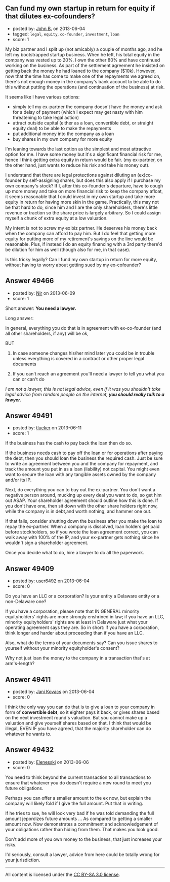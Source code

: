 ## Can fund my own startup in return for equity if that dilutes ex-cofounders?

- posted by: [John B.](https://stackexchange.com/users/-1/26524-john-b) on 2013-06-04
- tagged: `legal`, `equity`, `co-founder`, `investment`, `loan`
- score: 1

My biz partner and I split up (not amicably) a couple of months ago, and he left my bootstrapped startup business. When he left, his total equity in the company was vested up to 20%. I own the other 80% and have continued working on the business. As part of the settlement agreement he insisted on getting back the money he had loaned to the company ($10k). However, now that the time has come to make one of the repayments we agreed on, there's not enough money in the company's bank account to be able to do this without putting the operations (and continuation of the business) at risk. 

It seems like I have various options: 
- simply tell my ex-partner the company doesn't have the money and ask for a delay of payment (which I expect may get nasty with him threatening to take legal action)
- attract outside capital (either as a loan, convertible debt, or straight equity deal) to be able to make the repayments
- put additional money into the company as a loan
- buy shares in my own company for more equity

I'm leaning towards the last option as the simplest and most attractive option for me. I have some money but it's a significant financial risk for me, hence I think getting extra equity in return would be fair. (my ex-partner, on the other hand, just wants to reduce his risk and take his money out). 

I understand that there are legal protections against diluting an (ex)co-founder by self-assigning shares, but does this also apply if I purchase my own company's stock? If I, after this co-founder's departure, have to cough up more money and take on more financial risk to keep the company afloat, it seems reasonable that I could invest in my own startup and take more equity in return for having more skin in the game. 
Practically, this may not be that hard to do, since him and I are the only shareholders, there's little revenue or traction so the share price is largely arbitrary. So I could assign myself a chunk of extra equity at a low valuation. 

My intent is not to screw my ex biz partner. He deserves his money back when the company can afford to pay him. But I do feel that getting more equity for putting more of my retirement's savings on the line would be reasonable. Plus, if instead I do an equity financing with a 3rd party there'd be dilution for him as well (though also for me, in that case). 

Is this tricky legally? Can I fund my own startup in return for more equity, without having to worry about getting sued by my ex-cofounder?



## Answer 49466

- posted by: [Nir](https://stackexchange.com/users/-1/4237-nir) on 2013-06-09
- score: 1

Short answer: **You need a lawyer.**

Long answer:

In general, everything you do that is in agreement with ex-co-founder (and all other shareholders, if any) will be ok, 

BUT

1. In case someone changes his/her mind later you could be in trouble unless everything is covered in a contract or other proper legal documents

2. If you can't reach an agreement you'll need a lawyer to tell you what you can or can't do 

*I am not a lawyer, this is not legal advice, even if it was you shouldn't take legal advice from random people on the internet, **you should really talk to a lawyer.***


## Answer 49491

- posted by: [tlueker](https://stackexchange.com/users/-1/26339-tlueker) on 2013-06-11
- score: 1

If the business has the cash to pay back the loan then do so.  

If the business needs cash to pay off the loan or for operations after paying the debt, then you should loan the business the required cash.  Just be sure to write an agreement between you and the company for repayment, and track the amount you put in as a loan (liability) not capital.  You might even want to secure the loan with any tangible assets owned by the company and/or its IP.

Next, do everything you can to buy out the ex-partner. You don't want a negative person around, mucking up every deal you want to do, so get him out ASAP.  Your shareholder agreement should outline how this is done.  If you don't have one, then sit down with the other share holders right now, while the company is in debt,and worth nothing, and hammer one out. 

If that fails, consider shutting down the business after you make the loan to repay the ex-partner.  When a company is dissolved, loan holders get paid before stockholders, so if you wrote the loan agreement correct, you can walk away with 100% of the IP, and your ex-partner gets nothing since he wouldn't sign a shareholder agreement.

Once you decide what to do, hire a lawyer to do all the paperwork.


## Answer 49409

- posted by: [user6492](https://stackexchange.com/users/-1/6492-user6492) on 2013-06-04
- score: 0

Do you have an LLC or a corporation?  Is your entity a Delaware entity or a non-Delaware one?

If you have a corporation, please note that IN GENERAL minority equityholders' rights are more strongly enshrined in law; if you have an LLC, minority equityholders' rights are at least in Delaware just what your operating agreement says they are.  So in short: if you have a corporation, think longer and harder about proceeding than if you have an LLC.

Also, what do the terms of your documents say?  Can you issue shares to yourself without your minority equityholder's consent?

Why not just loan the money to the company in a transaction that's at arm's-length?  


## Answer 49411

- posted by: [Jani Kovacs](https://stackexchange.com/users/-1/25417-jani-kovacs) on 2013-06-04
- score: 0

I think the only way you can do that is to give a loan to your company in form of **convertible debt**, so it eighter pays it back, or gives shares based on the next investment round's valuation. But you cannot make up a valuation and give yourself shares based on that. I think that would be illegal, EVEN IF you have agreed, that the majority shareholder can do whatever he wants to.


## Answer 49432

- posted by: [Elenesski](https://stackexchange.com/users/-1/23572-elenesski) on 2013-06-06
- score: 0

You need to think beyond the current transaction to all transactions to ensure that whatever you do doesn't require a new round to meet you future obligations.

Perhaps you can offer a smaller amount to the ex now, but explain the company will likely fold if I give the full amount.  Put that in writing.

If he tries to sue, he will look very bad if he was told demanding the full amount jepordizes future amounts ... As compared to getting a smaller amount now.  Now demonstrates a commitment and acknowledgement of your obligations rather than hiding from them.  That makes you look good.

Don't add more of you own money to the business, that just increases your risks.  

I'd seriously, consult a lawyer, advice from here could be totally wrong for your jurisdiction.



---

All content is licensed under the [CC BY-SA 3.0 license](https://creativecommons.org/licenses/by-sa/3.0/).
